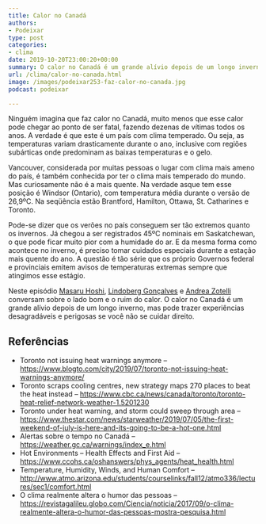 ```yaml
---
title: Calor no Canadá
authors:
- Podeixar
type: post
categories:
- clima
date: 2019-10-20T23:00:20+00:00
summary: O calor no Canadá é um grande alívio depois de um longo inverno, mas pode trazer experiências desagradáveis e perigosas se você não se cuidar direito.
url: /clima/calor-no-canada.html
image: /images/podeixar253-faz-calor-no-canada.jpg
podcast: podeixar

---
```

Ninguém imagina que faz calor no Canadá, muito menos que esse calor pode chegar ao ponto de ser fatal, fazendo dezenas de vítimas todos os anos. A verdade é que este é um país com clima temperado. Ou seja, as temperaturas variam drasticamente durante o ano, inclusive com regiões subárticas onde predominam as baixas temperaturas e o gelo.

Vancouver, considerada por muitas pessoas o lugar com clima mais ameno do país, é também conhecida por ter o clima mais temperado do mundo. Mas curiosamente não é a mais quente. Na verdade asque tem esse posição é Windsor (Ontario), com temperatura média durante o versão de 26,9ºC. Na seqüência estão Brantford, Hamilton, Ottawa, St. Catharines e Toronto.

Pode-se dizer que os verões no país conseguem ser tão extremos quanto os invernos. Já chegou a ser registrados 45ºC nominais em Saskatchewan, o que pode ficar muito pior com a humidade do ar. E da mesma forma como acontece no inverno, é preciso tomar cuidados especiais durante a estação mais quente do ano. A questão é tão série que os próprio Governos federal e provinciais emitem avisos de temperaturas extremas sempre que atingimos esse estágio.

Neste episódio [Masaru Hoshi][1], [Lindoberg Gonçalves][2] e <a rel="noopener noreferrer" target="_blank" href="http://htmledit.squarefree.com/berg">Andrea Zotelli</a> conversam sobre o lado bom e o ruim do calor. O calor no Canadá é um grande alívio depois de um longo inverno, mas pode trazer experiências desagradáveis e perigosas se você não se cuidar direito.<figure></figure> <figure class="wp-block-embed-youtube wp-block-embed is-type-video is-provider-youtube wp-embed-aspect-16-9 wp-has-aspect-ratio">

<div class="wp-block-embed__wrapper">
  <span class="embed-youtube" style="text-align:center; display: block;"></span>
</div></figure>

## Referências

  * Toronto not issuing heat warnings anymore &#8211; <a rel="noreferrer noopener" aria-label=" (opens in a new tab)" href="https://www.blogto.com/city/2019/07/toronto-not-issuing-heat-warnings-anymore/" target="_blank">https://www.blogto.com/city/2019/07/toronto-not-issuing-heat-warnings-anymore/</a>
  * Toronto scraps cooling centres, new strategy maps 270 places to beat the heat instead &#8211; <a rel="noreferrer noopener" aria-label=" (opens in a new tab)" href="https://www.cbc.ca/news/canada/toronto/toronto-heat-relief-network-weather-1.5201230" target="_blank">https://www.cbc.ca/news/canada/toronto/toronto-heat-relief-network-weather-1.5201230</a>
  * Toronto under heat warning, and storm could sweep through area &#8211; <a rel="noreferrer noopener" aria-label="https://www.thestar.com/news/starweather/2019/07/05/the-first-weekend-of-july-is-here-and-its-going-to-be-a-hot-one.html (opens in a new tab)" href="https://www.thestar.com/news/starweather/2019/07/05/the-first-weekend-of-july-is-here-and-its-going-to-be-a-hot-one.html" target="_blank">https://www.thestar.com/news/starweather/2019/07/05/the-first-weekend-of-july-is-here-and-its-going-to-be-a-hot-one.html</a>
  * Alertas sobre o tempo no Canadá &#8211; <a rel="noreferrer noopener" aria-label="https://weather.gc.ca/warnings/index_e.html (opens in a new tab)" href="https://weather.gc.ca/warnings/index_e.html" target="_blank">https://weather.gc.ca/warnings/index_e.html</a>
  * Hot Environments &#8211; Health Effects and First Aid &#8211; <a rel="noreferrer noopener" aria-label="https://www.ccohs.ca/oshanswers/phys_agents/heat_health.html (opens in a new tab)" href="https://www.ccohs.ca/oshanswers/phys_agents/heat_health.html" target="_blank">https://www.ccohs.ca/oshanswers/phys_agents/heat_health.html</a>
  * Temperature, Humidity, Winds, and Human Comfort &#8211; <a rel="noreferrer noopener" aria-label="http://www.atmo.arizona.edu/students/courselinks/fall12/atmo336/lectures/sec1/comfort.html (opens in a new tab)" href="http://www.atmo.arizona.edu/students/courselinks/fall12/atmo336/lectures/sec1/comfort.html" target="_blank">http://www.atmo.arizona.edu/students/courselinks/fall12/atmo336/lectures/sec1/comfort.html</a>
  * O clima realmente altera o humor das pessoas &#8211; <a rel="noreferrer noopener" aria-label="https://revistagalileu.globo.com/Ciencia/noticia/2017/09/o-clima-realmente-altera-o-humor-das-pessoas-mostra-pesquisa.html (opens in a new tab)" href="https://revistagalileu.globo.com/Ciencia/noticia/2017/09/o-clima-realmente-altera-o-humor-das-pessoas-mostra-pesquisa.html" target="_blank">https://revistagalileu.globo.com/Ciencia/noticia/2017/09/o-clima-realmente-altera-o-humor-das-pessoas-mostra-pesquisa.html</a>


 [1]: /japa
 [2]: /berg
 [3]: https://vempra.ca/seguroviagem